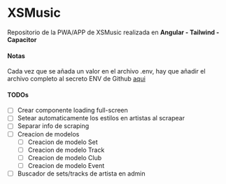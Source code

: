 # XSMusic

Repositorio de la PWA/APP de XSMusic realizada en **Angular - Tailwind - Capacitor**

####  Notas
Cada vez que se añada un valor en el archivo .env, hay que añadir el archivo completo al secreto ENV de Github [aqui](https://github.com/josexs/xsmusic-app/settings/secrets/actions)


#### TODOs
- [ ] Crear componente loading full-screen
- [ ] Setear automaticamente los estilos en artistas al scrapear
- [ ] Separar info de scraping
- [ ] Creacion de modelos
  - [ ] Creacion de modelo Set
  - [ ] Creacion de modelo Track
  - [ ] Creacion de modelo Club
  - [ ] Creacion de modelo Event
- [ ] Buscador de sets/tracks de artista en admin
